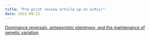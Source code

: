 ```yaml
---
title: "Pre-print review article up on arXiv!"
date: 2021-09-22
---
```


[Dominance reversals, antagonistic pleiotropy, and the maintenance of genetic variation](https://arxiv.org/abs/2109.01571)
